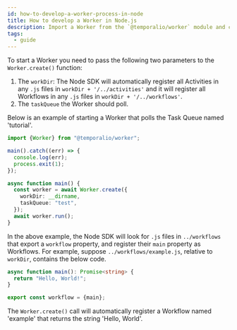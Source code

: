 ```yaml
---
id: how-to-develop-a-worker-process-in-node
title: How to develop a Worker in Node.js
description: Import a Worker from the `@temporalio/worker` module and call `Worker.create()` to create a new Worker in Node.js.
tags:
  - guide
---
```


To start a Worker you need to pass the following two parameters to the `Worker.create()` function:

1. The `workDir`: The Node SDK will automatically register all Activities in any `.js` files in `workDir + '/../activities'` and it will register all Workflows in any `.js` files in `workDir + '/../workflows'`.
2. The `taskQueue` the Worker should poll.

Below is an example of starting a Worker that polls the Task Queue named 'tutorial'.

```typescript
import {Worker} from "@temporalio/worker";

main().catch((err) => {
  console.log(err);
  process.exit(1);
});

async function main() {
  const worker = await Worker.create({
    workDir: __dirname,
    taskQueue: "test",
  });
  await worker.run();
}
```

In the above example, the Node SDK will look for `.js` files in `../workflows` that export a `workflow` property, and register their `main` property as Workflows.
For example, suppose `../workflows/example.js`, relative to `workDir`, contains the below code.

```typescript
async function main(): Promise<string> {
  return "Hello, World!";
}

export const workflow = {main};
```

The `Worker.create()` call will automatically register a Workflow named 'example' that returns the string 'Hello, World'.
